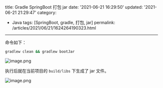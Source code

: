 title: Gradle SpringBoot 打包 jar
date: '2021-06-21 16:29:50'
updated: '2021-06-21 21:29:47'
category: 
 - Java
tags: [SpringBoot, gradle, 打包, jar]
permalink: /articles/2021/06/21/1624264190323.html
---
命令如下：

```bash
gradlew clean && gradlew bootJar
```

![image.png](https://b3logfile.com/file/2021/06/image-d4ace6e2.png)

执行后就在当前项目的 `build/libs` 下生成了 jar 文件。

![image.png](https://b3logfile.com/file/2021/06/image-30bd6d8e.png)

